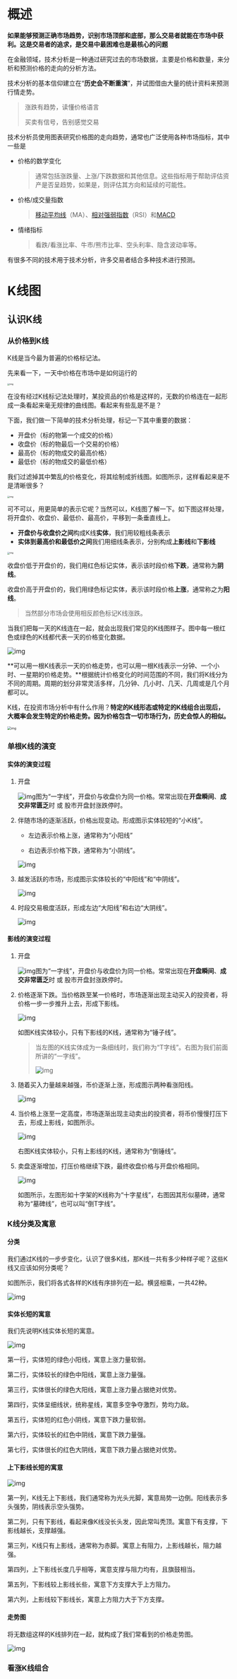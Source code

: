 # 概述

**如果能够预测正确市场趋势，识别市场顶部和底部，那么交易者就能在市场中获利。这是交易者的追求，是交易中最困难也是最核心的问题**



在金融领域，技术分析是一种通过研究过去的市场数据，主要是价格和数量，来分析和预测价格的走向的分析方法。



技术分析的基本信仰建立在“**历史会不断重演**”，并试图借由大量的统计资料来预测行情走势。

> 涨跌有趋势，读懂价格语言
>
> 买卖有信号，告别感觉交易



技术分析员使用图表研究价格图的走向趋势，通常也广泛使用各种市场指标，其中一些是

- 价格的数学变化

  > 通常包括涨跌量、上涨/下跌数据和其他信息。这些指标用于帮助评估资产是否呈趋势，如果是，则评估其方向和延续的可能性。

- 价格/成交量指数

  > [移动平均线](https://en.wikipedia.org/wiki/Moving_average)（MA）、[相对强弱指数](https://en.wikipedia.org/wiki/Relative_strength_index)（RSI）和[MACD](https://en.wikipedia.org/wiki/MACD)

- 情绪指标

  > 看跌/看涨比率、牛市/熊市比率、空头利率、隐含波动率等。



有很多不同的技术用于技术分析，许多交易者结合多种技术进行预测。

# K线图

## 认识K线

### 从价格到K线

K线是当今最为普遍的价格标记法。



先来看一下，一天中价格在市场中是如何运行的

<img src="https://raw.githubusercontent.com/ALmnoo/Image-Hosting-Service/master/img/format%252Cwebp-20230509125846303" alt="img" style="zoom:33%;" />

在没有经过K线标记法处理时，某投资品的价格是这样的，无数的价格连在一起形成一条看起来毫无规律的曲线图。看起来有些乱是不是？



下面，我们做一下简单的技术分析处理，标记一下其中重要的数据：

- 开盘价（标的物第一个成交的价格）
- 收盘价（标的物最后一个交易的价格）
- 最高价（标的物成交的最高价格）
- 最低价（标的物成交的最低价格）

我们过滤掉其中繁乱的价格变化，将其绘制成折线图。如图所示，这样看起来是不是清晰很多？

<img src="https://raw.githubusercontent.com/ALmnoo/Image-Hosting-Service/master/img/format%252Cwebp-20230509125923721" alt="img" style="zoom:33%;" />

可不可以，用更简单的表示它呢？当然可以，K线图了解一下。如下图这样处理，将开盘价、收盘价、最低价、最高价，平移到一条垂直线上。

- **开盘价与收盘价之间**构成K线**实体**，我们用较粗线条表示
- **实体到最高价和最低价之间**我们用细线条表示，分别构成**上影线**和**下影线**

<img src="https://raw.githubusercontent.com/ALmnoo/Image-Hosting-Service/master/img/format%252Cwebp-20230509130416657" alt="img" style="zoom:33%;" />



收盘价低于开盘价的，我们用红色标记实体，表示该时段价格**下跌**，通常称为**阴线**。

收盘价高于开盘价的，我们用绿色标记实体，表示该时段价格**上涨**，通常称之为**阳线**。

> 当然部分市场会使用相反颜色标记K线涨跌。



当我们把每一天的K线连在一起，就会出现我们常见的K线图样子。图中每一根红色或绿色的K线都代表一天的价格变化数据。

![img](https://raw.githubusercontent.com/ALmnoo/Image-Hosting-Service/master/img/format%252Cwebp-20230509130608257)

**可以用一根K线表示一天的价格走势，也可以用一根K线表示一分钟、一个小时、一星期的价格走势。**根据统计价格变化的时间范围的不同，我们将K线分为不同的周期。周期的划分非常灵活多样，几分钟、几小时、几天、几周或是几个月都可以。



K线，在投资市场分析中有什么作用？**特定的K线形态或特定的K线组合出现后，大概率会发生特定的价格走势。因为价格包含一切市场行为，历史会惊人的相似。**

<img src="https://raw.githubusercontent.com/ALmnoo/Image-Hosting-Service/master/img/format%252Cwebp-20230509130823796" alt="img" style="zoom:50%;" />

### 单根K线的演变

#### 实体的演变过程

1. 开盘

   ![img](https://raw.githubusercontent.com/ALmnoo/Image-Hosting-Service/master/img/format%252Cwebp-20230509130952061)图为“一字线”，开盘价与收盘价为同一价格。常常出现在**开盘瞬间**、**成交非常匮乏**时 或 股市开盘封涨跌停时。

2. 伴随市场的逐渐活跃，价格出现变动。形成图示实体较短的“小K线”。

   - 左边表示价格上涨，通常称为“小阳线”

   - 右边表示价格下跌，通常称为“小阴线”。

   ![img](https://raw.githubusercontent.com/ALmnoo/Image-Hosting-Service/master/img/format%252Cwebp-20230509131048791)

3. 越发活跃的市场，形成图示实体较长的“中阳线”和“中阴线”。

   ![img](https://raw.githubusercontent.com/ALmnoo/Image-Hosting-Service/master/img/format%252Cwebp-20230509131111730)

3. 时段交易极度活跃，形成左边“大阳线”和右边“大阴线”。

   ![img](https://raw.githubusercontent.com/ALmnoo/Image-Hosting-Service/master/img/format%252Cwebp-20230509131134255)

   

#### 影线的演变过程

1. 开盘

   ![img](https://raw.githubusercontent.com/ALmnoo/Image-Hosting-Service/master/img/format%252Cwebp-20230509130952061)图为“一字线”，开盘价与收盘价为同一价格。常常出现在**开盘瞬间**、**成交非常匮乏**时 或 股市开盘封涨跌停时。

2. 价格逐渐下跌。当价格跌至某一价格时，市场逐渐出现主动买入的投资者，将价格一步一步推升上去，形成下影线。

   ![img](https://raw.githubusercontent.com/ALmnoo/Image-Hosting-Service/master/img/format%252Cwebp-20230509131711068)

   如图K线实体较小，只有下影线的K线，通常称为“锤子线”。

   > 当左图的K线实体成为一条细线时，我们称为“T字线”。右图为我们前面所讲的“一字线”。
   >
   > ![img](https://raw.githubusercontent.com/ALmnoo/Image-Hosting-Service/master/img/format%252Cwebp-20230509131810412)

3. 随着买入力量越来越强，币价逐渐上涨，形成图示两种看涨阳线。

   ![img](https://raw.githubusercontent.com/ALmnoo/Image-Hosting-Service/master/img/format%252Cwebp-20230509131957965)

4. 当价格上涨至一定高度，市场逐渐出现主动卖出的投资者，将币价慢慢打压下去，形成上影线，如图所示。

   ![img](https://raw.githubusercontent.com/ALmnoo/Image-Hosting-Service/master/img/format%252Cwebp-20230509132023945)

   右图K线实体较小，只有上影线的K线，通常称为“倒锤线”。

5. 卖盘逐渐增加，打压价格继续下跌，最终收盘价格与开盘价格相同。

   ![img](https://raw.githubusercontent.com/ALmnoo/Image-Hosting-Service/master/img/format%252Cwebp-20230509132101557)

   如图所示，左图形如十字架的K线称为“十字星线”，右图因其形似墓碑，通常称为“墓碑线”，也可以叫“倒T字线”。

### K线分类及寓意

#### 分类

我们通过K线的一步步变化，认识了很多K线，那K线一共有多少种样子呢？这些K线又应该如何分类呢？



如图所示，我们将各式各样的K线有序排列在一起。横竖相乘，一共42种。

![img](https://raw.githubusercontent.com/ALmnoo/Image-Hosting-Service/master/img/format%252Cwebp-20230509133436784)

#### 实体长短的寓意

我们先说明K线实体长短的寓意。

![img](https://raw.githubusercontent.com/ALmnoo/Image-Hosting-Service/master/img/format%252Cwebp-20230509133456469)

第一行，实体短的绿色小阳线，寓意上涨力量软弱。

第二行，实体较长的绿色中阳线，寓意上涨力量强。

第三行，实体很长的绿色大阳线，寓意上涨力量占据绝对优势。

第四行，实体呈细线状，统称星线，寓意多空争夺激烈，势均力敌。

第五行，实体短的红色小阴线，寓意下跌力量软弱。

第六行，实体较长的红色中阴线，寓意下跌力量强。

第七行，实体很长的红色大阴线，寓意下跌力量占据绝对优势。

#### 上下影线长短的寓意

![img](https://raw.githubusercontent.com/ALmnoo/Image-Hosting-Service/master/img/format%252Cwebp-20230509133632034)

第一列，K线无上下影线，我们通常称为光头光脚，寓意局势一边倒。阳线表示多头强势，阴线表示空头强势。

第二列，只有下影线，看起来像K线没长头发，因此常叫秃顶。寓意下有支撑，下影线越长，支撑越强。

第三列，K线只有上影线，通常称为赤脚。寓意上有阻力，上影线越长，阻力越强。

第四列，上下影线长度几乎相等，寓意支撑与阻力均有，且旗鼓相当。

第五列，下影线较上影线长些，寓意下方支撑大于上方阻力。

第六列，上影线较下影线长，寓意上方阻力大于下方支撑。

#### 走势图

将无数组这样的K线排列在一起，就构成了我们常看到的价格走势图。

![img](https://raw.githubusercontent.com/ALmnoo/Image-Hosting-Service/master/img/format%252Cwebp-20230509133718977)

### 看涨K线组合